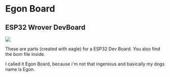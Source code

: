 # Egon Board
## ESP32 Wrover DevBoard

![](https://raw.githubusercontent.com/Staubgeborener/-Egon-Board-ESP32-Wrover-Dev-Board-/master/media/egonboard.png)

These are parts (created with eagle) for a ESP32 Dev Board. You also find the bom file inside.

I called it Egon Board, because i'm not that ingenious and basically my dogs name is Egon.
